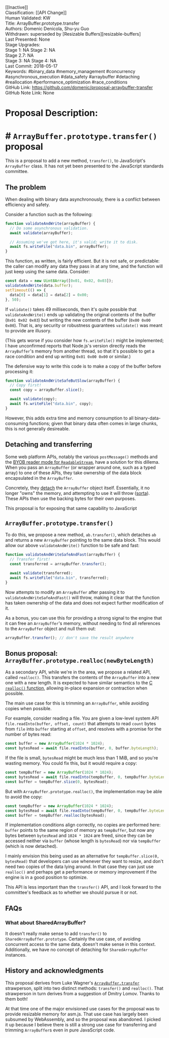 [[Inactive]]<br>Classification: [[API Change]]<br>Human Validated: KW<br>Title: ArrayBuffer.prototype.transfer<br>Authors: Domenic Denicola, Shu-yu Guo<br>Withdrawn: superseded by [Resizable Buffers][resizable-buffers]<br>Last Presented: None<br>Stage Upgrades:<br>Stage 1: NA
Stage 2: NA  
Stage 2.7: NA  
Stage 3: NA
Stage 4: NA<br>Last Commit: 2018-05-17<br>Keywords: #binary_data #memory_management #concurrency #asynchronous_execution #data_safety #arraybuffer #detaching #reallocation #performance_optimization #race_conditions<br>GitHub Link: https://github.com/domenic/proposal-arraybuffer-transfer <br>GitHub Note Link: None
# Proposal Description:
# # `ArrayBuffer.prototype.transfer()` proposal

This is a proposal to add a new method, `transfer()`, to JavaScript's `ArrayBuffer` class. It has not yet been presented to the JavaScript standards committee.

## The problem

When dealing with binary data asynchronously, there is a conflict between efficiency and safety.

Consider a function such as the following:

```js
function validateAndWrite(arrayBuffer) {
  // Do some asynchronous validation.
  await validate(arrayBuffer);

  // Assuming we've got here, it's valid; write it to disk.
  await fs.writeFile("data.bin", arrayBuffer);
}
```

This function, as written, is fairly efficient. But it is not safe, or predictable: the caller can modify any data they pass in at any time, and the function will just keep using the same data. Consider:

```js
const data = new Uint8Array([0x01, 0x02, 0x03]);
validateAndWrite(data.buffer);
setTimeout(() => {
  data[0] = data[1] = data[2] = 0x00;
}, 50);
```

If `validate()` takes 49 milliseconds, then it's quite possible that `validateAndWrite()` ends up validating the original contents of the buffer (`0x01 0x02 0x03`) but writing the new contents of the buffer (`0x00 0x00 0x00`). That is, any security or robustness guarantees `validate()` was meant to provide are illusory.

(This gets worse if you consider how `fs.writeFile()` might be implemented; I have unconfirmed reports that Node.js's version directly reads the `ArrayBuffer`'s memory from another thread, so that it's possible to get a race condition and end up writing `0x01 0x00 0x00` or similar.)

The defensive way to write this code is to make a copy of the buffer before processing it:

```js
function validateAndWriteSafeButSlow(arrayBuffer) {
  // Copy first!
  const copy = arrayBuffer.slice();

  await validate(copy);
  await fs.writeFile("data.bin", copy);
}
```

However, this adds extra time and memory consumption to all binary-data-consuming functions; given that binary data often comes in large chunks, this is not generally desireable.

## Detaching and transferring

Some web platform APIs, notably the various `postMessage()` methods and the [BYOB reader mode for `ReadableStream`](https://streams.spec.whatwg.org/#example-manual-read-bytes), have a solution for this dillema. When you pass an `ArrayBuffer` (or wrapper around one, such as a typed array) to one of these APIs, they take ownership of the data block encapsulated in the `ArrayBuffer`.

Concretely, they [detach](https://tc39.github.io/ecma262/#sec-detacharraybuffer) the `ArrayBuffer` object itself. Essentially, it no longer "owns" the memory, and attempting to use it will throw ([sorta](https://github.com/tc39/ecma262/issues/678)). These APIs then use the backing bytes for their own purposes.

This proposal is for exposing that same capability to JavaScript

## `ArrayBuffer.prototype.transfer()`

To do this, we propose a new method, `ab.transfer()`, which detaches `ab` and returns a new `ArrayBuffer` pointing to the same data block. This would allow our above `validateAndWrite()` function to be safe and fast:

```js
function validateAndWriteSafeAndFast(arrayBuffer) {
  // Transfer first!
  const transferred = arrayBuffer.transfer();

  await validate(transferred);
  await fs.writeFile("data.bin", transferred);
}
```

Now attempts to modify an `ArrayBuffer` after passing it to `validateAndWriteSafeAndFast()` will throw, making it clear that the function has taken ownership of the data and does not expect further modification of it.

As a bonus, you can use this for providing a strong signal to the engine that it can free an `ArrayBuffer`'s memory, without needing to find all references to the `ArrayBuffer` object and null them out:

```js
arrayBuffer.transfer(); // don't save the result anywhere
```

## Bonus proposal: `ArrayBuffer.prototype.realloc(newByteLength)`

As a secondary API, while we're in the area, we propose a related API, called `realloc()`. This transfers the contents of the `ArrayBuffer` into a new one with a new length. It is expected to have similar semantics to the [C `realloc()` function](http://en.cppreference.com/w/c/memory/realloc), allowing in-place expansion or contraction when possible.

The main use case for this is trimming an `ArrayBuffer`, while avoiding copies when possible.

For example, consider reading a file. You are given a low-level system API `file.readInto(buffer, offset, count)` that attempts to read `count` bytes from `file` into `buffer` starting at `offset`, and resolves with a promise for the number of bytes read:

```js
const buffer = new ArrayBuffer(1024 * 1024);
const bytesRead = await file.readInto(buffer, 0, buffer.byteLength);
```

If the file is small, `bytesRead` might be much less than 1 MiB, and so you're wasting memory. You could fix this, but it would require a copy:

```js
const tempBuffer = new ArrayBuffer(1024 * 1024);
const bytesRead = await file.readInto(tempBuffer, 0, tempBuffer.byteLength);
const buffer = tempBuffer.slice(0, bytesRead);
```

But with `ArrayBuffer.prototype.realloc()`, the implementation may be able to avoid the copy:

```js
const tempBuffer = new ArrayBuffer(1024 * 1024);
const bytesRead = await file.readInto(tempBuffer, 0, tempBuffer.byteLength);
const buffer = tempBuffer.realloc(bytesRead);
```

If implementation conditions align correctly, no copies are performed here: `buffer` points to the same region of memory as `tempBuffer`, but now any bytes between `bytesRead` and `1024 * 1024` are freed, since they can be accessed neither via `buffer` (whose length is `bytesRead`) nor via `tempBuffer` (which is now detached).

I mainly envision this being used as an alternative for `tempBuffer.slice(0, bytesRead)` that developers can use whenever they want to resize, and don't need two copies of the data lying around. In that case they can just use `realloc()` and perhaps get a performance or memory improvement if the engine is in a good position to optimize.

This API is less important than the `transfer()` API, and I look forward to the committee's feedback as to whether we should pursue it or not.

## FAQs

### What about SharedArrayBuffer?

It doesn't really make sense to add `transfer()` to `SharedArrayBuffer.prototype`. Certainly the use case, of avoiding concurrent access to the same data, doesn't make sense in this context. Additionally, we have no concept of detaching for `SharedArrayBuffer` instances.

## History and acknowledgments

This proposal derives from Luke Wagner's [`ArrayBuffer.transfer`](https://gist.github.com/lukewagner/2735af7eea411e18cf20) strawperson, split into two distinct methods: `transfer()` and `realloc()`. That strawperson in turn derives from a suggestion of Dmitry Lomov. Thanks to them both!

At that time one of the major envisioned use cases for the proposal was to provide resizable memory for asm.js. That use case has largely been subsumed by WebAssembly, and so the proposal was abandoned. I picked it up because I believe there is still a strong use case for transferring and trimming `ArrayBuffer`s even in pure JavaScript code.